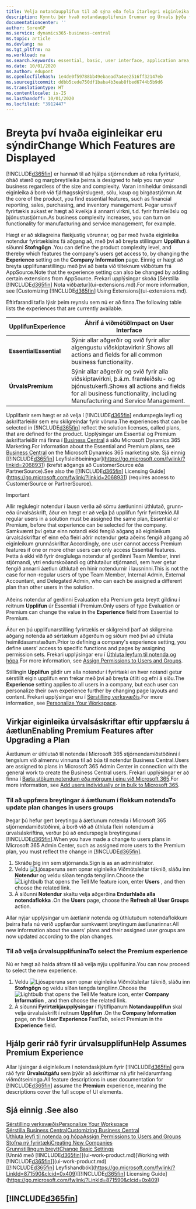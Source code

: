 ```yaml
---
title: Velja notandaupplifun til að sýna eða fela ítarlegri eiginleika | Microsoft Docs
description: Kynntu þér hvað notandaupplifunin Grunnur og Úrvals þýða fyrir notandaviðmótið, notkunarsvið og fyrirtækið þitt.
documentationcenter: ''
author: SorenGP
ms.service: dynamics365-business-central
ms.topic: article
ms.devlang: na
ms.tgt_pltfrm: na
ms.workload: na
ms.search.keywords: essential, basic, user interface, application area, experience
ms.date: 10/01/2020
ms.author: edupont
ms.openlocfilehash: 1e4de0f59788bb49ebaead7a4ee2516ff32147eb
ms.sourcegitcommit: ddbb5cede750df1baba4b3eab8fbed6744b5b9d6
ms.translationtype: HT
ms.contentlocale: is-IS
ms.lasthandoff: 10/01/2020
ms.locfileid: "3912447"
---
```

# <a name="change-which-features-are-displayed"></a><span data-ttu-id="20768-103">Breyta því hvaða eiginleikar eru sýndir</span><span class="sxs-lookup"><span data-stu-id="20768-103">Change Which Features are Displayed</span></span>
[!INCLUDE[d365fin](includes/d365fin_md.md)] <span data-ttu-id="20768-104">er hannað til að hjálpa stjórnendum að reka fyrirtæki, óháð stærð og margbreytileika þeirra.</span><span class="sxs-lookup"><span data-stu-id="20768-104">is designed to help you run your business regardless of the size and complexity.</span></span> <span data-ttu-id="20768-105">Varan inniheldur ómissandi eiginleika á borð við fjárhagsskýrslugerð, sölu, kaup og birgðastjórnun.</span><span class="sxs-lookup"><span data-stu-id="20768-105">At the core of the product, you find essential features, such as financial reporting, sales, purchasing, and inventory management.</span></span> <span data-ttu-id="20768-106">Þegar umsvif fyrirtækis aukast er hægt að kveikja á annarri virkni, t.d. fyrir framleiðslu og þjónustustjórnun.</span><span class="sxs-lookup"><span data-stu-id="20768-106">As business complexity increases, you can turn on functionality for manufacturing and service management, for example.</span></span>

<span data-ttu-id="20768-107">Hægt er að skilagreina flækjustig vörunnar, og þar með hvaða eiginleika notendur fyrirtækisins fá aðgang að, með því að breyta stillingum **Upplifun** á síðunni **Stofngögn** .</span><span class="sxs-lookup"><span data-stu-id="20768-107">You can define the product complexity level, and thereby which features the company's users get access to, by changing the **Experience** setting on the **Company Information** page.</span></span> <span data-ttu-id="20768-108">Einnig er hægt að breyta upplifunarstillingu með því að bæta við tilteknum viðbótum frá AppSource.</span><span class="sxs-lookup"><span data-stu-id="20768-108">Note that the experience setting can also be changed by adding certain extensions from AppSource.</span></span> <span data-ttu-id="20768-109">Frekari upplýsingar skoða [Sérstilla [!INCLUDE[d365fin](includes/d365fin_md.md)] Nota viðbætur](ui-extensions.md).</span><span class="sxs-lookup"><span data-stu-id="20768-109">For more information, see [Customizing [!INCLUDE[d365fin](includes/d365fin_md.md)] Using Extensions](ui-extensions.md).</span></span>

<span data-ttu-id="20768-110">Eftirfarandi tafla lýsir þeim reynslu sem nú er að finna.</span><span class="sxs-lookup"><span data-stu-id="20768-110">The following table lists the experiences that are currently available.</span></span>

| <span data-ttu-id="20768-111">Upplifun</span><span class="sxs-lookup"><span data-stu-id="20768-111">Experience</span></span> | <span data-ttu-id="20768-112">Áhrif á viðmótið</span><span class="sxs-lookup"><span data-stu-id="20768-112">Impact on User Interface</span></span> |
| --- | --- |
| <span data-ttu-id="20768-113">**Essential**</span><span class="sxs-lookup"><span data-stu-id="20768-113">**Essential**</span></span> |<span data-ttu-id="20768-114">Sýnir allar aðgerðir og svið fyrir allar algengustu viðskiptavirknir.</span><span class="sxs-lookup"><span data-stu-id="20768-114">Shows all actions and fields for all common business functionality.</span></span>|
| <span data-ttu-id="20768-115">**Úrvals**</span><span class="sxs-lookup"><span data-stu-id="20768-115">**Premium**</span></span> |<span data-ttu-id="20768-116">Sýnir allar aðgerðir og svið fyrir alla viðskiptavirkni, þ.á.m. framleiðslu- og þjónustukerfi.</span><span class="sxs-lookup"><span data-stu-id="20768-116">Shows all actions and fields for all business functionality, including Manufacturing and Service Management.</span></span>|

<span data-ttu-id="20768-117">Upplifanir sem hægt er að velja í [!INCLUDE[d365fin](includes/d365fin_md.md)] endurspegla leyfi og áskriftarleiðir sem eru skilgreindar fyrir vöruna.</span><span class="sxs-lookup"><span data-stu-id="20768-117">The experiences that can be selected in [!INCLUDE[d365fin](includes/d365fin_md.md)] reflect the solution licenses, called plans, that are defined for the product.</span></span> <span data-ttu-id="20768-118">Upplýsingar um Essential og Premium áskriftarleiðir má finna í [Business Central](https://go.microsoft.com/fwlink/?linkid=870242) á síðu Microsoft Dynamics 365 Marketing.</span><span class="sxs-lookup"><span data-stu-id="20768-118">For information about the Essential and Premium plans, see [Business Central](https://go.microsoft.com/fwlink/?linkid=870242) on the Microsoft Dynamics 365 marketing site.</span></span> <span data-ttu-id="20768-119">Sjá einnig [[!INCLUDE[d365fin](includes/d365fin_md.md)] Leyfisleiðbeiningar](https://go.microsoft.com/fwlink/?linkid=2068931) (krefst aðgangs að CustomerSource eða PartnerSource).</span><span class="sxs-lookup"><span data-stu-id="20768-119">See also the [[!INCLUDE[d365fin](includes/d365fin_md.md)] Licensing Guide](https://go.microsoft.com/fwlink/?linkid=2068931) (requires access to CustomerSource or PartnerSource).</span></span>

> [!IMPORTANT]  
> <span data-ttu-id="20768-120">Allir reglulegir notendur í lausn verða að sömu áætluninni úthlutað, grunn- eða úrvalsáskrift, áður en hægt er að velja þá upplifun fyrir fyrirtækið.</span><span class="sxs-lookup"><span data-stu-id="20768-120">All regular users in a solution must be assigned the same plan, Essential or Premium, before that experience can be selected for the company.</span></span> <span data-ttu-id="20768-121">Samkvæmt því getur einn notandi ekki fengið aðgang að eiginleikum úrvalsáskriftar ef einn eða fleiri aðrir notendur geta aðeins fengið aðgang að eiginleikum grunnáskriftar.</span><span class="sxs-lookup"><span data-stu-id="20768-121">Accordingly, one user cannot access Premium features if one or more other users can only access Essential features.</span></span> <span data-ttu-id="20768-122">Þetta á ekki við fyrir óreglulega notendur af gerðinni Team Member, innri stjórnandi, ytri endurskoðandi og úthlutaður stjórnandi, sem hver getur fengið annarri áætlun úthlutað en hinir notendurnir í lausninni.</span><span class="sxs-lookup"><span data-stu-id="20768-122">This is not the case for non-regular users of type Team Member, Internal Admin, External Accountant, and Delegated Admin, who can each be assigned a different plan than other users in the solution.</span></span><br /><br /> <span data-ttu-id="20768-123">Aðeins notendur af gerðinni Evaluation eða Premium geta breytt gildinu í reitnum **Upplifun** úr Essential í Premium.</span><span class="sxs-lookup"><span data-stu-id="20768-123">Only users of type Evaluation or Premium can change the value in the **Experience** field from Essential to Premium.</span></span>

<span data-ttu-id="20768-124">Áður en þú upplifunarstilling fyrirtækis er skilgreind þarf að skilgreina aðgang notenda að sértækum aðgerðum og síðum með því að úthluta heimildasamstæðum.</span><span class="sxs-lookup"><span data-stu-id="20768-124">Prior to defining a company's experience setting, you define users' access to specific functions and pages by assigning permission sets.</span></span> <span data-ttu-id="20768-125">Frekari upplýsingar eru í [Úthluta leyfum til notenda og hópa](ui-define-granular-permissions.md).</span><span class="sxs-lookup"><span data-stu-id="20768-125">For more information, see [Assign Permissions to Users and Groups](ui-define-granular-permissions.md).</span></span>

<span data-ttu-id="20768-126">Stillingin **Upplifun** gildir um alla notendur í fyrirtæki en hver notandi getur sérstillt eigin upplifun enn frekar með því að breyta útliti og efni á síðu.</span><span class="sxs-lookup"><span data-stu-id="20768-126">The **Experience** setting applies to all users in a company, but each user can personalize their own experience further by changing page layouts and content.</span></span> <span data-ttu-id="20768-127">Frekari upplýsingar eru í [Sérstilling verksvæðis](ui-personalization-user.md).</span><span class="sxs-lookup"><span data-stu-id="20768-127">For more information, see [Personalize Your Workspace](ui-personalization-user.md).</span></span>

## <a name="enabling-premium-features-after-upgrading-a-plan"></a><span data-ttu-id="20768-128">Virkjar eiginleika úrvalsáskriftar eftir uppfærslu á áætlun</span><span class="sxs-lookup"><span data-stu-id="20768-128">Enabling Premium Features after Upgrading a Plan</span></span>
<span data-ttu-id="20768-129">Áætlunum er úthlutað til notenda í Microsoft 365 stjórnendamiðstöðinni í tengslum við almennu vinnuna til að búa til notendur Business Central.</span><span class="sxs-lookup"><span data-stu-id="20768-129">Users are assigned to plans in Microsoft 365 Admin Center in connection with the general work to create the Business Central users.</span></span> <span data-ttu-id="20768-130">Frekari upplýsingar er að finna í [Bæta stökum notendum eða mörgum í einu við Microsoft 365](https://support.office.com/article/Add-users-to-Office-365-for-business-435ccec3-09dd-4587-9ebd-2f3cad6bc2bc).</span><span class="sxs-lookup"><span data-stu-id="20768-130">For more information, see [Add users individually or in bulk to Microsoft 365](https://support.office.com/article/Add-users-to-Office-365-for-business-435ccec3-09dd-4587-9ebd-2f3cad6bc2bc).</span></span>

### <a name="to-update-plan-changes-in-users-groups"></a><span data-ttu-id="20768-131">Til að uppfæra breytingar á áætlunum í flokkum notenda</span><span class="sxs-lookup"><span data-stu-id="20768-131">To update plan changes in users groups</span></span>
<span data-ttu-id="20768-132">Þegar þú hefur gert breytingu á áætlunum notenda í Microsoft 365 stjórnendamiðstöðinni, á borð við að úthluta fleiri notendum á úrvalsáskriftina, verður þú að endurspegla breytinguna í [!INCLUDE[d365fin](includes/d365fin_md.md)].</span><span class="sxs-lookup"><span data-stu-id="20768-132">When you have made a change to users plans in Microsoft 365 Admin Center, such as assigned more users to the Premium plan, you must reflect the change in [!INCLUDE[d365fin](includes/d365fin_md.md)].</span></span>

1. <span data-ttu-id="20768-133">Skráðu þig inn sem stjórnanda.</span><span class="sxs-lookup"><span data-stu-id="20768-133">Sign is as an administrator.</span></span>
2. <span data-ttu-id="20768-134">Veldu ![Ljósaperuna sem opnar eiginleika Viðmótsleitar](media/ui-search/search_small.png "Segðu mér hvað þú vilt gera") táknið, sláðu inn **Notendur** og veldu síðan tengda tengilinn.</span><span class="sxs-lookup"><span data-stu-id="20768-134">Choose the ![Lightbulb that opens the Tell Me feature](media/ui-search/search_small.png "Tell me what you want to do") icon, enter **Users** , and then choose the related link.</span></span>
3. <span data-ttu-id="20768-135">Á síðunni **Notendur** skaltu velja aðgerðina **Endurhlaða alla notendaflokka** .</span><span class="sxs-lookup"><span data-stu-id="20768-135">On the **Users** page, choose the **Refresh all User Groups** action.</span></span>

<span data-ttu-id="20768-136">Allar nýjar upplýsingar um áætlanir notenda og úthlutuðum notendaflokkum þeirra hafa nú verið uppfærðar samkvæmt breytingum áætlunarinnar.</span><span class="sxs-lookup"><span data-stu-id="20768-136">All new information about the users’ plans and their assigned user groups are now updated according to the plan changes.</span></span>

### <a name="to-select-the-premium-experience"></a><span data-ttu-id="20768-137">Til að velja úrvalsupplifunina</span><span class="sxs-lookup"><span data-stu-id="20768-137">To select the Premium experience</span></span>
<span data-ttu-id="20768-138">Nú er hægt að halda áfram til að velja nýju upplifunina.</span><span class="sxs-lookup"><span data-stu-id="20768-138">You can now proceed to select the new experience.</span></span>
1. <span data-ttu-id="20768-139">Veldu ![Ljósaperuna sem opnar eiginleika Viðmótsleitar](media/ui-search/search_small.png "Segðu mér hvað þú vilt gera") táknið, sláðu inn **Stofngögn** og veldu síðan tengda tengilinn.</span><span class="sxs-lookup"><span data-stu-id="20768-139">Choose the ![Lightbulb that opens the Tell Me feature](media/ui-search/search_small.png "Tell me what you want to do") icon, enter **Company Information** , and then choose the related link.</span></span>
2. <span data-ttu-id="20768-140">Á síðunni **Fyrirtækjaupplýsingar** í flýtiflipanum **Notandaupplifun** skal velja úrvalsáskrift í reitnum **Upplifun** .</span><span class="sxs-lookup"><span data-stu-id="20768-140">On the **Company Information** page, on the **User Experience** FastTab, select Premium  in the **Experience** field.</span></span>

## <a name="help-assumes-premium-experience"></a><span data-ttu-id="20768-141">Hjálp gerir ráð fyrir úrvalsupplifun</span><span class="sxs-lookup"><span data-stu-id="20768-141">Help Assumes Premium Experience</span></span>
<span data-ttu-id="20768-142">Allar lýsingar á eiginleikum í notendaskjölum fyrir [!INCLUDE[d365fin](includes/d365fin_md.md)] gera ráð fyrir **Úrvalsútgáfu** sem þýðir að áskriftirnar ná yfir heildarumfang viðmótseininga.</span><span class="sxs-lookup"><span data-stu-id="20768-142">All feature descriptions in user documentation for [!INCLUDE[d365fin](includes/d365fin_md.md)] assume the **Premium** experience, meaning the descriptions cover the full scope of UI elements.</span></span>

## <a name="see-also"></a><span data-ttu-id="20768-143">Sjá einnig .</span><span class="sxs-lookup"><span data-stu-id="20768-143">See also</span></span>
[<span data-ttu-id="20768-144">Sérstilling verksvæðis</span><span class="sxs-lookup"><span data-stu-id="20768-144">Personalize Your Workspace</span></span>](ui-personalization-user.md)  
[<span data-ttu-id="20768-145">Sérstilla Business Central</span><span class="sxs-lookup"><span data-stu-id="20768-145">Customizing Business Central</span></span>](ui-customizing-overview.md)  
[<span data-ttu-id="20768-146">Úthluta leyfi til notenda og hópa</span><span class="sxs-lookup"><span data-stu-id="20768-146">Assign Permissions to Users and Groups</span></span>](ui-define-granular-permissions.md)  
[<span data-ttu-id="20768-147">Stofna ný fyrirtæki</span><span class="sxs-lookup"><span data-stu-id="20768-147">Creating New Companies</span></span>](about-new-company.md)  
[<span data-ttu-id="20768-148">Grunnstillingum breytt</span><span class="sxs-lookup"><span data-stu-id="20768-148">Change Basic Settings</span></span>](ui-change-basic-settings.md)  
<span data-ttu-id="20768-149">[Unnið með [!INCLUDE[d365fin](includes/d365fin_md.md)]](ui-work-product.md)</span><span class="sxs-lookup"><span data-stu-id="20768-149">[Working with [!INCLUDE[d365fin](includes/d365fin_md.md)]](ui-work-product.md)</span></span>  
<span data-ttu-id="20768-150">[[!INCLUDE[d365fin](includes/d365fin_md.md)] Leyfishandbók](https://go.microsoft.com/fwlink/?LinkId=871590&clcid=0x409)</span><span class="sxs-lookup"><span data-stu-id="20768-150">[[!INCLUDE[d365fin](includes/d365fin_md.md)] Licensing Guide](https://go.microsoft.com/fwlink/?LinkId=871590&clcid=0x409)</span></span>

## [!INCLUDE[d365fin](includes/free_trial_md.md)]  
